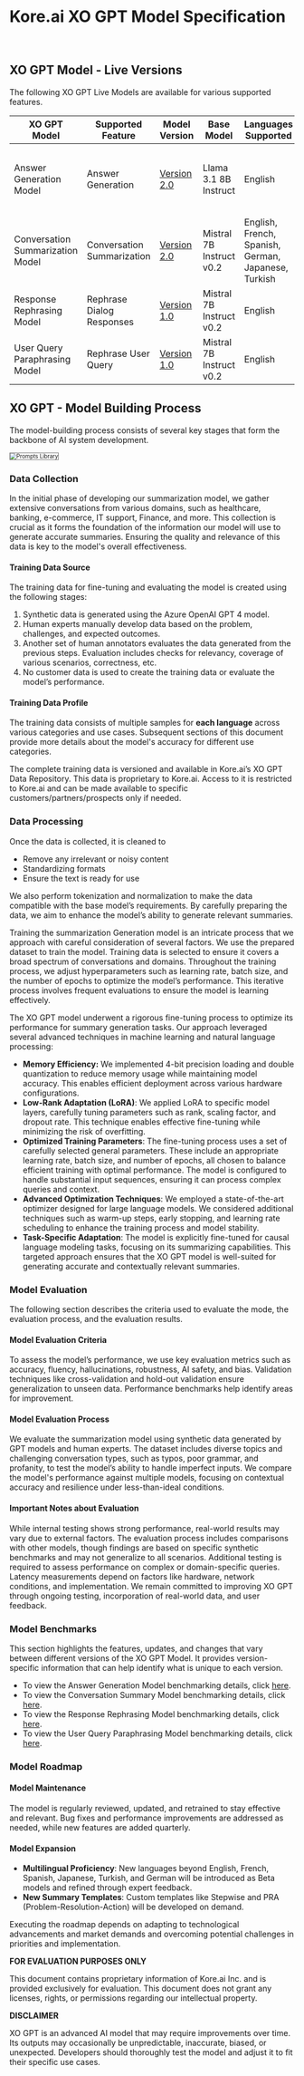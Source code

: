 



# Kore.ai XO GPT Model Specification

<br>

## XO GPT Model - Live Versions

The following XO GPT Live Models are available for various supported features.

| XO GPT Model                  | Supported Feature            | Model Version | Base Model            | Languages Supported                      | Deployed Region | Deployment Date |
|-------------------------------|------------------------------|---------------|-----------------------|------------------------------------------|-----------------|-----------------|
| Answer Generation Model       | Answer Generation            | [Version 2.0](../generative-ai-tools/xogpt-answer-generation-model.md#version-20)   | Llama 3.1 8B Instruct | English                                  | US <br><br>   DE   <br><br> EU         | 9th Dec 2024 <br>  9th Dec 2024 <br> 9th Dec 2024   |
| Conversation Summarization Model | Conversation Summarization | [Version 2.0](../generative-ai-tools/xogpt-conversation-summarization-model.md#version-20)   | Mistral 7B Instruct v0.2 | English, French, Spanish, German, Japanese, Turkish |  US <br><br>   DE   <br><br> JP  | 19th Dec 2024 <br> 20th Dec 2024 <br> 20th Dec 2024 ||                             
| Response Rephrasing Model     | Rephrase Dialog Responses    | [Version 1.0](../generative-ai-tools/xogpt-response-rephrasing-model.md#version-10)   | Mistral 7B Instruct v0.2 | English                                  |  US <br><br>   DE             | 1st Jun 2024 <br>   3rd Sep 2024    |
| User Query Paraphrasing Model | Rephrase User Query          | [Version 1.0](../generative-ai-tools/xogpt-user-query-paraphrasing-model.md#version-10)   | Mistral 7B Instruct v0.2 | English                                  |  US <br><br>   DE              | 1st Jun 2024 <br>   3rd Sep 2024     |


## XO GPT - Model Building Process

The model-building process consists of several key stages that form the backbone of AI system development.

<img src="../images/answer04.png" alt="Prompts Library" title="Prompts Library" style="border: 1px solid gray; zoom:70%;">

### Data Collection

In the initial phase of developing our summarization model, we gather extensive conversations from various domains, such as healthcare, banking, e-commerce, IT support, Finance, and more. This collection is crucial as it forms the foundation of the information our model will use to generate accurate summaries. Ensuring the quality and relevance of this data is key to the model's overall effectiveness.


#### Training Data Source

The training data for fine-tuning and evaluating the model is created using the following stages:



1. Synthetic data is generated using the Azure OpenAI GPT 4 model.
2. Human experts manually develop data based on the problem, challenges, and expected outcomes. 
3. Another set of human annotators evaluates the data generated from the previous steps. Evaluation includes checks for relevancy, coverage of various scenarios, correctness, etc. 
4. No customer data is used to create the training data or evaluate the model’s performance. 


#### Training Data Profile

The training data consists of multiple samples for **each language** across various categories and use cases. Subsequent sections of this document provide more details about the model's accuracy for different use categories. 

The complete training data is versioned and available in Kore.ai’s XO GPT Data Repository. This data is proprietary to Kore.ai. Access to it is restricted to Kore.ai and can be made available to specific customers/partners/prospects only if needed.   


### Data Processing

Once the data is collected, it is cleaned to 

* Remove any irrelevant or noisy content 
* Standardizing formats 
* Ensure the text is ready for use

We also perform tokenization and normalization to make the data compatible with the base model’s requirements. By carefully preparing the data, we aim to enhance the model’s ability to generate relevant summaries.

Training the summarization Generation model is an intricate process that we approach with careful consideration of several factors. We use the prepared dataset to train the model. Training data is selected to ensure it covers a broad spectrum of conversations and domains. Throughout the training process, we adjust hyperparameters such as learning rate, batch size, and the number of epochs to optimize the model’s performance. This iterative process involves frequent evaluations to ensure the model is learning effectively.

The XO GPT model underwent a rigorous fine-tuning process to optimize its performance for summary generation tasks. Our approach leveraged several advanced techniques in machine learning and natural language processing:

* **Memory Efficiency:** We implemented 4-bit precision loading and double quantization to reduce memory usage while maintaining model accuracy. This enables efficient deployment across various hardware configurations.
* **Low-Rank Adaptation (LoRA)**: We applied LoRA to specific model layers, carefully tuning parameters such as rank, scaling factor, and dropout rate. This technique enables effective fine-tuning while minimizing the risk of overfitting.
* **Optimized Training Parameters**: The fine-tuning process uses a set of carefully selected general parameters. These include an appropriate learning rate, batch size, and number of epochs, all chosen to balance efficient training with optimal performance. The model is configured to handle substantial input sequences, ensuring it can process complex queries and context.
* **Advanced Optimization Techniques**: We employed a state-of-the-art optimizer designed for large language models. We considered additional techniques such as warm-up steps, early stopping, and learning rate scheduling to enhance the training process and model stability.
* **Task-Specific Adaptation**: The model is explicitly fine-tuned for causal language modeling tasks, focusing on its summarizing capabilities. This targeted approach ensures that the XO GPT model is well-suited for generating accurate and contextually relevant summaries.

### Model Evaluation 

The following section describes the criteria used to evaluate the mode, the evaluation process, and the evaluation results. 

#### Model Evaluation Criteria

To assess the model’s performance, we use key evaluation metrics such as accuracy, fluency, hallucinations, robustness, AI safety, and bias. Validation techniques like cross-validation and hold-out validation ensure generalization to unseen data. Performance benchmarks help identify areas for improvement.

#### Model Evaluation Process

We evaluate the summarization model using synthetic data generated by GPT models and human experts. The dataset includes diverse topics and challenging conversation types, such as typos, poor grammar, and profanity, to test the model’s ability to handle imperfect inputs. We compare the model's performance against multiple models, focusing on contextual accuracy and resilience under less-than-ideal conditions.

#### Important Notes about Evaluation

While internal testing shows strong performance, real-world results may vary due to external factors. The evaluation process includes comparisons with other models, though findings are based on specific synthetic benchmarks and may not generalize to all scenarios. Additional testing is required to assess performance on complex or domain-specific queries. Latency measurements depend on factors like hardware, network conditions, and implementation. We remain committed to improving XO GPT through ongoing testing, incorporation of real-world data, and user feedback.

### Model Benchmarks

This section highlights the features, updates, and changes that vary between different versions of the XO GPT Model. It provides version-specific information that can help identify what is unique to each version. 

* To view the Answer Generation Model benchmarking details, click [here](../generative-ai-tools/xogpt-answer-generation-model.md).
* To view the Conversation Summary Model benchmarking details, click [here](../generative-ai-tools/xogpt-conversation-summarization-model.md).
* To view the Response Rephrasing Model benchmarking details, click [here](../generative-ai-tools/xogpt-response-rephrasing-model.md).
* To view the User Query Paraphrasing Model benchmarking details, click [here](../generative-ai-tools/xogpt-user-query-paraphrasing-model.md).

### Model Roadmap

#### Model Maintenance

The model is regularly reviewed, updated, and retrained to stay effective and relevant. Bug fixes and performance improvements are addressed as needed, while new features are added quarterly.

#### Model Expansion

* **Multilingual Proficiency**: New languages beyond English, French, Spanish, Japanese, Turkish, and German will be introduced as Beta models and refined through expert feedback.
* **New Summary Templates**: Custom templates like Stepwise and PRA (Problem-Resolution-Action) will be developed on demand.

Executing the roadmap depends on adapting to technological advancements and market demands and overcoming potential challenges in priorities and implementation.

**FOR EVALUATION PURPOSES ONLY**

This document contains proprietary information of Kore.ai Inc. and is provided exclusively for evaluation. This document does not grant any licenses, rights, or permissions regarding our intellectual property.

**DISCLAIMER**

XO GPT is an advanced AI model that may require improvements over time. Its outputs may occasionally be unpredictable, inaccurate, biased, or unexpected. Developers should thoroughly test the model and adjust it to fit their specific use cases.
